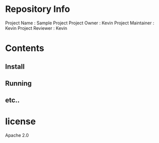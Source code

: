 # Repository Info

Project Name : Sample Project
Project Owner : Kevin
Project Maintainer : Kevin
Project Reviewer : Kevin

# Contents

## Install

## Running

## etc..

# license

Apache 2.0
